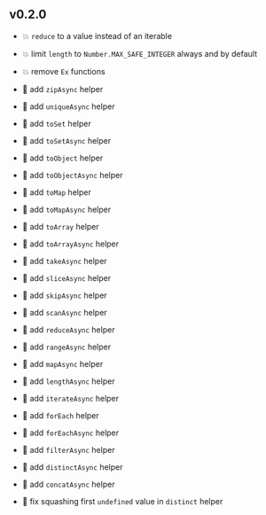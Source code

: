 ## v0.2.0

* 💥 `reduce` to a value instead of an iterable

* 💥 limit `length` to `Number.MAX_SAFE_INTEGER` always and by default

* 💥 remove `Ex` functions

* 🌱 add `zipAsync` helper

* 🌱 add `uniqueAsync` helper

* 🌱 add `toSet` helper

* 🌱 add `toSetAsync` helper

* 🌱 add `toObject` helper

* 🌱 add `toObjectAsync` helper

* 🌱 add `toMap` helper

* 🌱 add `toMapAsync` helper

* 🌱 add `toArray` helper

* 🌱 add `toArrayAsync` helper

* 🌱 add `takeAsync` helper

* 🌱 add `sliceAsync` helper

* 🌱 add `skipAsync` helper

* 🌱 add `scanAsync` helper

* 🌱 add `reduceAsync` helper

* 🌱 add `rangeAsync` helper

* 🌱 add `mapAsync` helper

* 🌱 add `lengthAsync` helper

* 🌱 add `iterateAsync` helper

* 🌱 add `forEach` helper

* 🌱 add `forEachAsync` helper

* 🌱 add `filterAsync` helper

* 🌱 add `distinctAsync` helper

* 🌱 add `concatAsync` helper

* 🐞 fix squashing first `undefined` value in `distinct` helper
